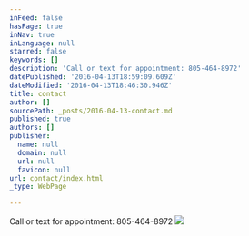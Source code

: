 ```yaml
---
inFeed: false
hasPage: true
inNav: true
inLanguage: null
starred: false
keywords: []
description: 'Call or text for appointment: 805-464-8972'
datePublished: '2016-04-13T18:59:09.609Z'
dateModified: '2016-04-13T18:46:30.946Z'
title: contact
author: []
sourcePath: _posts/2016-04-13-contact.md
published: true
authors: []
publisher:
  name: null
  domain: null
  url: null
  favicon: null
url: contact/index.html
_type: WebPage

---
```

Call or text for appointment: 805-464-8972
![](https://the-grid-user-content.s3-us-west-2.amazonaws.com/7e382e39-abf3-4862-9b0f-2e81c9e57308.png)